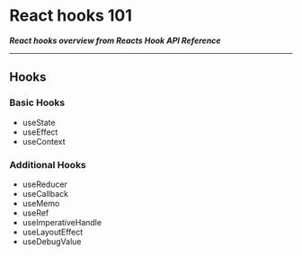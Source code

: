 # React hooks 101

***React hooks overview from Reacts Hook API Reference***

---

## Hooks

### Basic Hooks
- useState
- useEffect
- useContext

### Additional Hooks
- useReducer
- useCallback
- useMemo
- useRef
- useImperativeHandle
- useLayoutEffect
- useDebugValue

